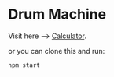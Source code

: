 # Drum Machine

Visit here --> [Calculator](https://javid-calculator.netlify.app/).

or you can clone this and run:

`npm start`
